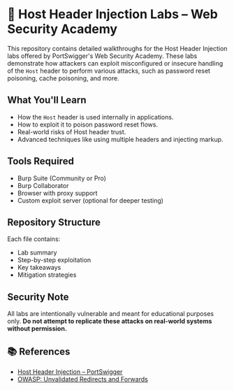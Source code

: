 # 🧠 Host Header Injection Labs – Web Security Academy

This repository contains detailed walkthroughs for the Host Header Injection labs offered by PortSwigger's Web Security Academy. These labs demonstrate how attackers can exploit misconfigured or insecure handling of the `Host` header to perform various attacks, such as password reset poisoning, cache poisoning, and more.


##  What You'll Learn

- How the `Host` header is used internally in applications.
- How to exploit it to poison password reset flows.
- Real-world risks of Host header trust.
- Advanced techniques like using multiple headers and injecting markup.


##  Tools Required

- Burp Suite (Community or Pro)
- Burp Collaborator
- Browser with proxy support
- Custom exploit server (optional for deeper testing)


##  Repository Structure
Each file contains:

- Lab summary  
-  Step-by-step exploitation  
- Key takeaways  
-  Mitigation strategies  


## Security Note

All labs are intentionally vulnerable and meant for educational purposes only. **Do not attempt to replicate these attacks on real-world systems without permission.**


## 📚 References

- [Host Header Injection – PortSwigger](https://portswigger.net/web-security/host-header)
- [OWASP: Unvalidated Redirects and Forwards](https://owasp.org/www-community/attacks/Unvalidated_Redirects_and_Forwards_Cheat_Sheet)
